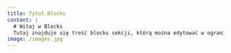 ```yaml
---
title: Tytuł Blocks
content: |
  # Witaj w Blocks
  Tutaj znajduje się treść blocks sekcji, którą można edytować w ograniczony sposób.
image: /images.jpg
---
```


#
